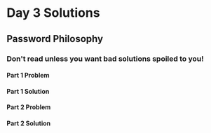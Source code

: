 <h1>Day 3 Solutions</h1>
<h2>Password Philosophy</h2>
<h3>Don't read unless you want bad solutions spoiled to you!</h3>
<h4>Part 1 Problem</h4>
<p></p>
<h4>Part 1 Solution</h4>
<p></p>
<h4>Part 2 Problem</h4>
<p></p>
<h4>Part 2 Solution</h4>
<p></p>
